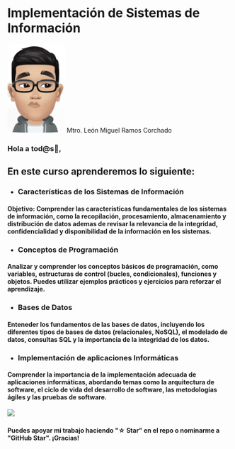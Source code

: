 # Implementación de Sistemas de Información 
<img src="./Images/leon.jpg" width="130" height="200" />  Mtro. León Miguel Ramos Corchado

### Hola a tod@s👋,

## En este curso aprenderemos lo siguiente:
* ### Características de los Sistemas de Información
#### Objetivo: Comprender las características fundamentales de los sistemas de información, como la recopilación, procesamiento, almacenamiento y distribución de datos ademas de revisar la relevancia de la integridad, confidencialidad y disponibilidad de la información en los sistemas.

* ### Conceptos de Programación
#### Analizar y comprender los conceptos básicos de programación, como variables, estructuras de control (bucles, condicionales), funciones y objetos. Puedes utilizar ejemplos prácticos y ejercicios para reforzar el aprendizaje.

* ### Bases de Datos
#### Enteneder los fundamentos de las bases de datos, incluyendo los diferentes tipos de bases de datos (relacionales, NoSQL), el modelado de datos, consultas SQL y la importancia de la integridad de los datos.

* ### Implementación de aplicaciones Informáticas
#### Comprender la importancia de la implementación adecuada de aplicaciones informáticas, abordando temas como la arquitectura de software, el ciclo de vida del desarrollo de software, las metodologías ágiles y las pruebas de software.

![](./Images/header.jpg)

#### Puedes apoyar mi trabajo haciendo "☆ Star" en el repo o nominarme a "GitHub Star". ¡Gracias!
